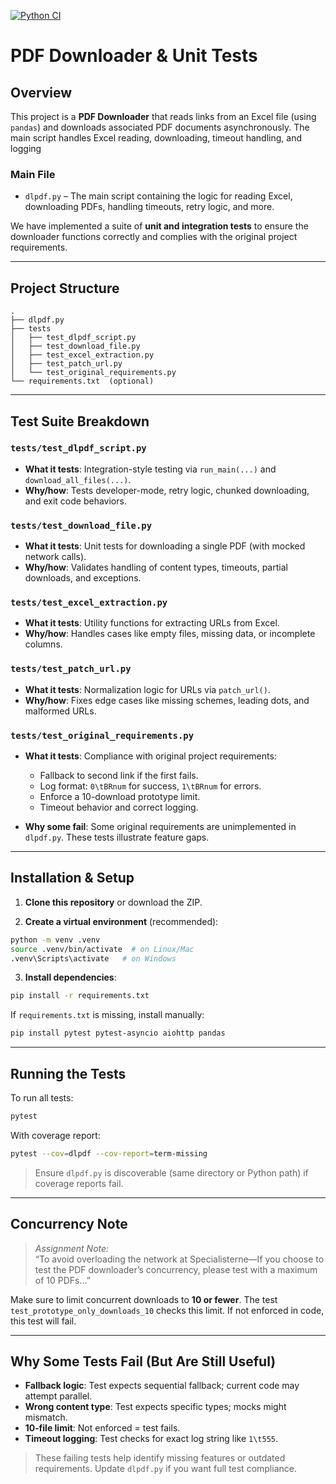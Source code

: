 [![Python CI](https://github.com/RazorSDU/Kenneth---spac_uge4---Unit-Testing/actions/workflows/ci.yml/badge.svg)](https://github.com/RazorSDU/Kenneth---spac_uge4---Unit-Testing/actions/workflows/ci.yml)


# PDF Downloader & Unit Tests

## Overview

This project is a **PDF Downloader** that reads links from an Excel file (using `pandas`) and downloads associated PDF documents asynchronously. The main script handles Excel reading, downloading, timeout handling, and logging

### Main File

- `dlpdf.py` – The main script containing the logic for reading Excel, downloading PDFs, handling timeouts, retry logic, and more.

We have implemented a suite of **unit and integration tests** to ensure the downloader functions correctly and complies with the original project requirements.

---

## Project Structure

```
.
├── dlpdf.py
├── tests
│   ├── test_dlpdf_script.py
│   ├── test_download_file.py
│   ├── test_excel_extraction.py
│   ├── test_patch_url.py
│   └── test_original_requirements.py
└── requirements.txt  (optional)
```

---

## Test Suite Breakdown

### `tests/test_dlpdf_script.py`

- **What it tests**: Integration-style testing via `run_main(...)` and `download_all_files(...)`.
- **Why/how**: Tests developer-mode, retry logic, chunked downloading, and exit code behaviors.

### `tests/test_download_file.py`

- **What it tests**: Unit tests for downloading a single PDF (with mocked network calls).
- **Why/how**: Validates handling of content types, timeouts, partial downloads, and exceptions.

### `tests/test_excel_extraction.py`

- **What it tests**: Utility functions for extracting URLs from Excel.
- **Why/how**: Handles cases like empty files, missing data, or incomplete columns.

### `tests/test_patch_url.py`

- **What it tests**: Normalization logic for URLs via `patch_url()`.
- **Why/how**: Fixes edge cases like missing schemes, leading dots, and malformed URLs.

### `tests/test_original_requirements.py`

- **What it tests**: Compliance with original project requirements:
  - Fallback to second link if the first fails.
  - Log format: `0\tBRnum` for success, `1\tBRnum` for errors.
  - Enforce a 10-download prototype limit.
  - Timeout behavior and correct logging.

- **Why some fail**: Some original requirements are unimplemented in `dlpdf.py`. These tests illustrate feature gaps.

---

## Installation & Setup

1. **Clone this repository** or download the ZIP.

2. **Create a virtual environment** (recommended):
```bash
python -m venv .venv
source .venv/bin/activate  # on Linux/Mac
.venv\Scripts\activate   # on Windows
```

3. **Install dependencies**:
```bash
pip install -r requirements.txt
```

If `requirements.txt` is missing, install manually:
```bash
pip install pytest pytest-asyncio aiohttp pandas
```

---

## Running the Tests

To run all tests:
```bash
pytest
```

With coverage report:
```bash
pytest --cov=dlpdf --cov-report=term-missing
```

> Ensure `dlpdf.py` is discoverable (same directory or Python path) if coverage reports fail.

---

## Concurrency Note

> _Assignment Note:_  
> “To avoid overloading the network at Specialisterne—If you choose to test the PDF downloader’s concurrency, please test with a maximum of 10 PDFs…”

Make sure to limit concurrent downloads to **10 or fewer**. The test `test_prototype_only_downloads_10` checks this limit. If not enforced in code, this test will fail.

---

## Why Some Tests Fail (But Are Still Useful)

- **Fallback logic**: Test expects sequential fallback; current code may attempt parallel.
- **Wrong content type**: Test expects specific types; mocks might mismatch.
- **10‐file limit**: Not enforced = test fails.
- **Timeout logging**: Test checks for exact log string like `1\t555`.

> These failing tests help identify missing features or outdated requirements. Update `dlpdf.py` if you want full test compliance.
